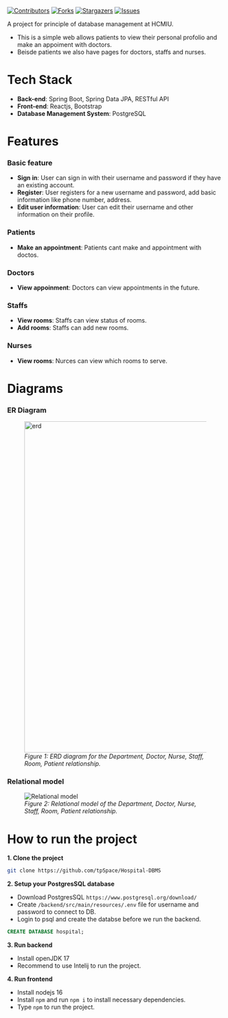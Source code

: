 [![Contributors][contributors-shield]][contributors-url]
[![Forks][forks-shield]][forks-url]
[![Stargazers][stars-shield]][stars-url]
[![Issues][issues-shield]][issues-url]


A project for principle of database management at HCMIU.
- This is a simple web allows patients to view their personal profolio and make an appoiment with doctors. 
- Beisde patients we also have pages for doctors, staffs and nurses. 

# Tech Stack
- **Back-end**: Spring Boot, Spring Data JPA, RESTful API 
- **Front-end**: Reactjs, Bootstrap
- **Database Management System**: PostgreSQL

# Features
### Basic feature
* **Sign in**: User can sign in with their username and password if they have an existing account.
* **Register**: User registers for a new username and password, add basic information like phone number, address.
* **Edit user information**: User can edit their username and other information on their profile.
### Patients 
* **Make an appointment**: Patients cant make and appointment with doctos.
### Doctors
* **View appoinment**: Doctors can view appointments in the future.
### Staffs 
* **View rooms**: Staffs can view status of rooms.
* **Add rooms**: Staffs can add new rooms.
### Nurses
* **View rooms**: Nurces can view which rooms to serve.

# Diagrams
### ER Diagram
<figure>
<img width="769" alt="erd" src="https://user-images.githubusercontent.com/96167875/235837513-e0f8229f-8589-40b2-8eef-4397d192f611.png"/>
<figcaption><i>Figure 1: ERD diagram for the Department, Doctor, Nurse, Staff, Room, Patient relationship.</i></figcaption>
</figure>

### Relational model
<figure>
<img widht="769" alt="Relational model" src="https://user-images.githubusercontent.com/96167875/235837755-07132b26-2b15-45df-af90-bc169f40d756.png"/>
<figcaption><i>Figure 2: Relational model of the Department, Doctor, Nurse, Staff, Room, Patient relationship.</i></figcaption>
</figure>
</figure>

# How to run the project

**1. Clone the project**
```bash
git clone https://github.com/tpSpace/Hospital-DBMS
```

**2. Setup your PostgresSQL database**
+ Download PostgresSQL `https://www.postgresql.org/download/`
+ Create `/backend/src/main/resources/.env` file for username and password to connect to DB.
+ Login to psql and create the databse before we run the backend. 
```sql 
CREATE DATABASE hospital;
```
**3. Run backend**
+ Install openJDK 17
+ Recommend to use Intelij to run the project.

**4. Run frontend**
+ Install nodejs 16
+ Install `npm` and run `npm i` to install necessary dependencies.
+ Type `npm` to run the project.


[contributors-shield]: https://img.shields.io/github/contributors/tnphucccc/Bomberman.svg?style=for-the-badge
[contributors-url]: https://github.com/tnphucccc/Bomberman-Adventure/graphs/contributors
[forks-shield]: https://img.shields.io/github/forks/tnphucccc/Bomberman.svg?style=for-the-badge
[forks-url]: https://github.com/tnphucccc/Bomberman-Adventure/network/members
[stars-shield]: https://img.shields.io/github/stars/tnphucccc/Bomberman.svg?style=for-the-badge
[stars-url]: https://github.com/tnphucccc/Bomberman-Adventure/stargazers
[issues-shield]: https://img.shields.io/github/issues/tnphucccc/Bomberman.svg?style=for-the-badge
[issues-url]: https://github.com/tnphucccc/Bomberman-Adventure/issues
